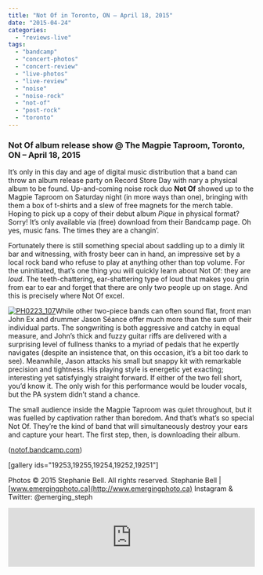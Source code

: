 ```yaml
---
title: "Not Of in Toronto, ON – April 18, 2015"
date: "2015-04-24"
categories: 
  - "reviews-live"
tags: 
  - "bandcamp"
  - "concert-photos"
  - "concert-review"
  - "live-photos"
  - "live-review"
  - "noise"
  - "noise-rock"
  - "not-of"
  - "post-rock"
  - "toronto"
---
```


### Not Of album release show @ The Magpie Taproom, Toronto, ON – April 18, 2015

It’s only in this day and age of digital music distribution that a band can throw an album release party on Record Store Day with nary a physical album to be found. Up-and-coming noise rock duo **Not Of** showed up to the Magpie Taproom on Saturday night (in more ways than one), bringing with them a box of t-shirts and a slew of free magnets for the merch table. Hoping to pick up a copy of their debut album _Pique_ in physical format? Sorry! It’s only available via (free) download from their Bandcamp page. Oh yes, music fans. The times they are a changin’.

Fortunately there is still something special about saddling up to a dimly lit bar and witnessing, with frosty beer can in hand, an impressive set by a local rock band who refuse to play at anything other than top volume. For the uninitiated, that’s one thing you will quickly learn about Not Of: they are _loud_. The teeth-chattering, ear-shattering type of loud that makes you grin from ear to ear and forget that there are only two people up on stage. And this is precisely where Not Of excel.

[![PH0223_107](https://hellbound.ca/wp-content/uploads/2015/04/PH0223_107.jpg)](https://hellbound.ca/wp-content/uploads/2015/04/PH0223_107.jpg)While other two-piece bands can often sound flat, front man John Ex and drummer Jason Séance offer much more than the sum of their individual parts. The songwriting is both aggressive and catchy in equal measure, and John’s thick and fuzzy guitar riffs are delivered with a surprising level of fullness thanks to a myriad of pedals that he expertly navigates (despite an insistence that, on this occasion, it’s a bit too dark to see). Meanwhile, Jason attacks his small but snappy kit with remarkable precision and tightness. His playing style is energetic yet exacting; interesting yet satisfyingly straight forward. If either of the two fell short, you’d know it. The only wish for this performance would be louder vocals, but the PA system didn’t stand a chance.

The small audience inside the Magpie Taproom was quiet throughout, but it was fuelled by captivation rather than boredom. And that’s what’s so special Not Of. They’re the kind of band that will simultaneously destroy your ears and capture your heart. The first step, then, is downloading their album.

([notof.bandcamp.com](https://notof.bandcamp.com/))

\[gallery ids="19253,19255,19254,19252,19251"\]

Photos © 2015 Stephanie Bell. All rights reserved. Stephanie Bell | [www.emergingphoto.ca](http://www.emergingphoto.ca) Instagram & Twitter: @emerging\_steph

<iframe style="border: 0; width: 100%; height: 120px;" src="https://bandcamp.com/EmbeddedPlayer/album=2373281656/size=large/bgcol=ffffff/linkcol=0687f5/tracklist=false/artwork=small/transparent=true/" width="300" height="150" seamless=""><a href="http://notof.bandcamp.com/album/pique">Pique by Not Of</a></iframe>
